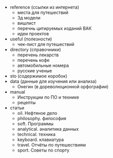 - reference (ссылки из интернета)
	- места для путешествий
	- 3д модели
	- вишлист
	- перечнь цитируемых изданий ВАК
	- идеи проектов
- useful (полезности)
	- чек-лист для путешествий 
- directory (справочники) 
	- перечень лекарств 
	- перечень кофе 
	- автомобильные номера 
	- русские ученые 
- sto (содержимое коробок) 
- data (данные для изучения или анализа) 
	- Онегин (в дореволюционной орфографии) 
- manual 
	- Инструкции по ПО и технике 
	- рецепты 
- статьи 
	- oil. Нефтяное дело 
	- philosophy. философия 
	- soft. Программы 
	- analytical. аналитика данных 
	- technical. техника 
	- keyboard. клавиатура 
	- travel. Отчёты по путешествиям 
	- sport. Советы по спорту 
